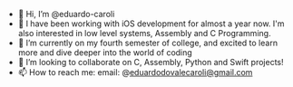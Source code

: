 - 👋 Hi, I’m @eduardo-caroli
- 👀 I have been working with iOS development for almost a year now. I'm also interested in low level systems, Assembly and C Programming.
- 🌱 I’m currently on my fourth semester of college, and excited to learn more and dive deeper into the world of coding
- 💞️ I’m looking to collaborate on C, Assembly, Python and Swift projects!
- 📫 How to reach me:
    email: @eduardodovalecaroli@gmail.com

<!---
eduardo-caroli/eduardo-caroli is a ✨ special ✨ repository because its `README.md` (this file) appears on your GitHub profile.
You can click the Preview link to take a look at your changes.
--->
